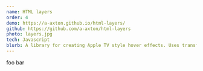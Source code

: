 ```yaml
---
name: HTML layers
order: 4
demo: https://a-axton.github.io/html-layers/
github: https://github.com/a-axton/html-layers
photo: layers.jpg
tech: Javascript
blurb: A library for creating Apple TV style hover effects. Uses transforms and mouse movement to trick your eyes into thinking elements are layered. A fun effect but should only be used sparingly.
---
```

foo bar
